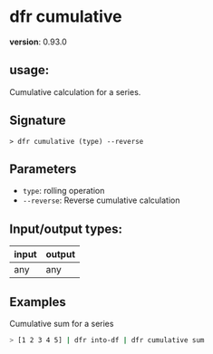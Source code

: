 # dfr cumulative

**version**: 0.93.0

## **usage**:

Cumulative calculation for a series.

## Signature

`> dfr cumulative (type) --reverse`

## Parameters

- `type`: rolling operation
- `--reverse`: Reverse cumulative calculation

## Input/output types:

| input | output |
| ----- | ------ |
| any   | any    |

## Examples

Cumulative sum for a series

```bash
> [1 2 3 4 5] | dfr into-df | dfr cumulative sum
```
